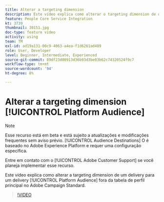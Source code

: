```yaml
---
title: Alterar a targeting dimension
description: Este vídeo explica como alterar o targeting dimension de um delivery para um Público-alvo da plataforma fora da tabela de perfil principal no Adobe Campaign Standard.
feature: People Core Service Integration
kt: 3739
thumbnail: 30151.jpg
doc-type: feature video
activity: using
team: TM
exl-id: ad19a131-00c9-4063-a4ea-f1d6261ad409
role: User, Developer
level: Beginner, Intermediate, Experienced
source-git-commit: 89df23d00913d36b93d3be03b62c74320524f9c7
workflow-type: tm+mt
source-wordcount: '94'
ht-degree: 8%

---
```


# Alterar a targeting dimension [!UICONTROL Platform Audience]

>[!NOTE]
>
>Esse recurso está em beta e está sujeito a atualizações e modificações frequentes sem aviso prévio. [!UICONTROL Audience Destinations] O é baseado no Adobe Experience Platform e requer uma configuração específica.
>
>Entre em contato com o [!UICONTROL Adobe Customer Support] se você planeja implementar esse recurso.

Este vídeo explica como alterar a targeting dimension de um delivery para um delivery [!UICONTROL Platform Audience] fora da tabela de perfil principal no Adobe Campaign Standard.

>[!VIDEO](https://video.tv.adobe.com/v/30151?quality=12&learn=on)
